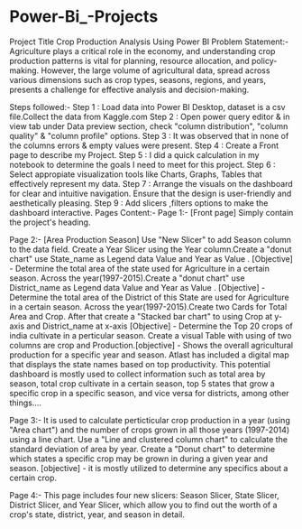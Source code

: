 # Power-Bi_-Projects
Project Title
Crop Production Analysis Using Power BI
Problem Statement:-
Agriculture plays a critical role in the economy, and understanding crop production patterns is vital for planning, resource allocation, and policy-making. However, the large volume of agricultural data, spread across various dimensions such as crop types, seasons, regions, and years, presents a challenge for effective analysis and decision-making.

Steps followed:-
Step 1 : Load data into Power BI Desktop, dataset is a csv file.Collect the data from Kaggle.com
Step 2 : Open power query editor & in view tab under Data preview section, check "column distribution", "column quality" & "column profile" options.
Step 3 : It was observed that in none of the columns errors & empty values were present.
Step 4 : Create a Front page to describe my Project.
Step 5 : I did a quick calculation in my notebook to determine the goals I need to meet for this project.
Step 6 : Select appropiate visualization tools like Charts, Graphs, Tables that effectively represent my data.
Step 7 : Arrange the visuals on the dashboard for clear and intuitive navigation. Ensure that the design is user-friendly and aesthetically pleasing.
Step 9 : Add slicers ,filters options to make the dashboard interactive.
Pages Content:-
Page 1:- [Front page] Simply contain the project's heading.

Page 2:- [Area Production Season] Use "New Slicer" to add Season column to the data field. Create a Year Slicer using the Year column.Create a "donut chart" use State_name as Legend data Value and Year as Value . [Objective] - Determine the total area of the state used for Agriculture in a certain season. Across the year(1997-2015).Create a "donut chart" use District_name as Legend data Value and Year as Value . [Objective] - Determine the total area of the District of this State are used for Agriculture in a certain season. Across the year(1997-2015).Create two Cards for Total Area and Crop. After that create a "Stacked bar chart" to using Crop at y-axis and District_name at x-axis [Objective] - Determine the Top 20 crops of india cultivate in a perticular season. Create a visual Table with using of two columns are crop and Production.[objective] - Shows the overall agricultural production for a specific year and season. Atlast has included a digital map that displays the state names based on top productivity. This potential dashboard is mostly used to collect information such as total area by season, total crop cultivate in a certain season, top 5 states that grow a specific crop in a specific season, and vice versa for districts, among other things....

Page 3:- It is used to calculate perticticular crop production in a year (using "Area chart") and the number of crops grown in all those years (1997-2014) using a line chart. Use a "Line and clustered column chart" to calculate the standard deviation of area by year. Create a "Donut chart" to determine which states a specific crop may be grown in during a given year and season. [objective] - it is mostly utilized to determine any specifics about a certain crop.

Page 4:- This page includes four new slicers: Season Slicer, State Slicer, District Slicer, and Year Slicer, which allow you to find out the worth of a crop's state, district, year, and season in detail.
